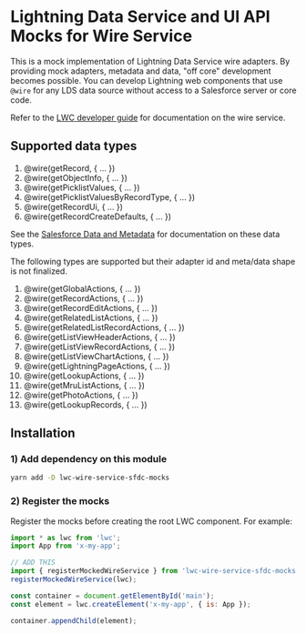 # Lightning Data Service and UI API Mocks for Wire Service

This is a mock implementation of Lightning Data Service wire adapters. By providing mock adapters, metadata and data, "off core" development becomes possible. You can develop Lightning web components that use `@wire` for any LDS data source without access to a Salesforce server or core code.

Refer to the [LWC developer guide](http://internal.lwcjs.org/guide/data.html) for documentation on the wire service.

## Supported data types

1. @wire(getRecord, { ... })
1. @wire(getObjectInfo, { ... })
1. @wire(getPicklistValues, { ... })
1. @wire(getPicklistValuesByRecordType, { ... })
1. @wire(getRecordUi, { ... })
1. @wire(getRecordCreateDefaults, { ... })

See the [Salesforce Data and Metadata](https://internal.lwcjs.org/guide/data_salesforce.html) for documentation on these data types.

The following types are supported but their adapter id and meta/data shape is not finalized.

1. @wire(getGlobalActions, { ... })
1. @wire(getRecordActions, { ... })
1. @wire(getRecordEditActions, { ... })
1. @wire(getRelatedListActions, { ... })
1. @wire(getRelatedListRecordActions, { ... })
1. @wire(getListViewHeaderActions, { ... })
1. @wire(getListViewRecordActions, { ... })
1. @wire(getListViewChartActions, { ... })
1. @wire(getLightningPageActions, { ... })
1. @wire(getLookupActions, { ... })
1. @wire(getMruListActions, { ... })
1. @wire(getPhotoActions, { ... })
1. @wire(getLookupRecords, { ... })


## Installation

### 1) Add dependency on this module

```bash
yarn add -D lwc-wire-service-sfdc-mocks
```

### 2) Register the mocks

Register the mocks before creating the root LWC component. For example:

```Javascript
import * as lwc from 'lwc';
import App from 'x-my-app';

// ADD THIS
import { registerMockedWireService } from 'lwc-wire-service-sfdc-mocks';
registerMockedWireService(lwc);

const container = document.getElementById('main');
const element = lwc.createElement('x-my-app', { is: App });

container.appendChild(element);
```
